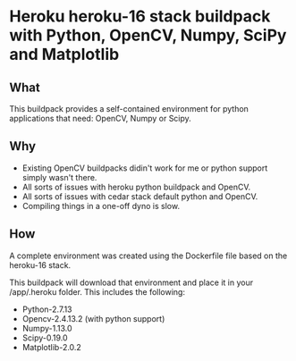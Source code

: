 # Heroku heroku-16 stack buildpack with Python, OpenCV, Numpy, SciPy and Matplotlib

## What
This buildpack provides a self-contained environment for python applications that need:
OpenCV, Numpy or Scipy.

## Why
- Existing OpenCV buildpacks didin't work for me or python support simply wasn't there.
- All sorts of issues with heroku python buildpack and OpenCV.
- All sorts of issues with cedar stack default python and OpenCV.
- Compiling things in a one-off dyno is slow.

## How
A complete environment was created using the Dockerfile file based on the heroku-16 stack.

This buildpack will download that environment and place it in your /app/.heroku folder.
This includes the following:
- Python-2.7.13
- Opencv-2.4.13.2 (with python support)
- Numpy-1.13.0
- Scipy-0.19.0
- Matplotlib-2.0.2
